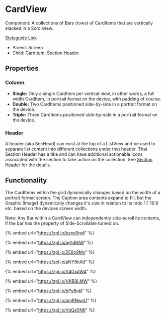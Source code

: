 # CardView

Component: A collections of Bars (rows) of CardItems that are vertically stacked in a Scrollview.

[Styleguide Link](https://zpl.io/aBvePwQ)

* Parent: Screen
* Child: [CardItem](card-item.md), [Section Header](../sec-head.md)

## Properties

### Column

* **Single:** Only a single CardItem per vertical view, in other words, a full width CardItem, in portrait format on the device, with padding of course.
* **Double:** Two CardItems positioned side-by-side in a portrait format on the device.
* **Triple:** Three CardItems positioned side-by-side in a portrait format on the device.

### Header

A header (aka SecHead) can exist at the top of a ListView and be used to separate list content into different collections under that header. That Section Header has a title and can have additional actionable icons associated with the section to take action on the collection. See [Section Header](../sec-head.md) for the details.

## Functionality

The CardItems within the grid dynamically changes based on the width of a portrait format screen. The Caption area contents expand to fill, but the Graphic (Image) dynamically changes it's size in relation to its ratio 1:1 16:9 etc. based on the devices screen width.

Note: Any Bar within a CardView can independently side-scroll its contents, if the bar has the property of Side-Scrollable turned on.



{% embed url="https://zpl.io/bzxeRm4" %}

{% embed url="https://zpl.io/ag1dBAR" %}

{% embed url="https://zpl.io/2E8o9Mv" %}

{% embed url="https://zpl.io/aNY8nXd" %}

{% embed url="https://zpl.io/V4GxdW4" %}

{% embed url="https://zpl.io/VKB8LMW" %}

{% embed url="https://zpl.io/bPy8nkl" %}

{% embed url="https://zpl.io/amRNwoD" %}

{% embed url="https://zpl.io/VqQe5N6" %}
